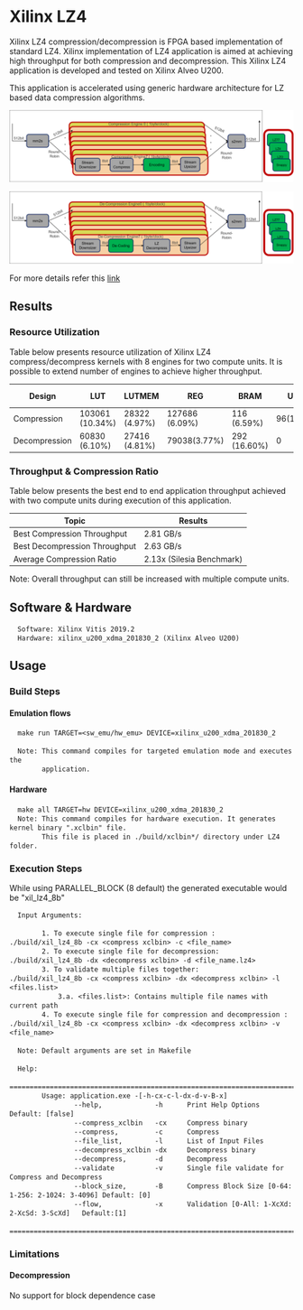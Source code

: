 # Xilinx LZ4  

Xilinx LZ4 compression/decompression is FPGA based implementation of standard LZ4. 
Xilinx implementation of LZ4 application is aimed at achieving high throughput for both compression and decompression.
This Xilinx LZ4 application is developed and tested on Xilinx Alveo U200. 

This application is accelerated using generic hardware architecture for LZ based data compression algorithms.

![LZx compress select](../../../common/img/lzx_comp.png) <br />

![LZx decompress select](../../../common/img/lzx_decomp.png) <br />

For more details refer this [link](https://xilinx.github.io/Vitis_Libraries/data_compression/source/L2/design.html)


## Results

### Resource Utilization <br />

Table below presents resource utilization of Xilinx LZ4 compress/decompress
kernels with 8 engines for two compute units. It is possible to extend number of engines to achieve higher throughput.


| Design | LUT | LUTMEM | REG | BRAM | URAM| DSP | Fmax (MHz) |
| --------------- | --- | ------ | --- | ---- | --- | -----| -----|
| Compression     | 103061 (10.34%) | 28322 (4.97%)| 127686 (6.09%)| 116 (6.59%) | 96(10.00%)|2(0.03%)|300|
| Decompression     | 60830 (6.10%) | 27416 (4.81%)| 79038(3.77%) | 292 (16.60%)| 0 | 2(0.03%)|300|


### Throughput & Compression Ratio

Table below presents the best end to end application throughput achieved with two compute units during execution of this application.

| Topic| Results| 
|-------|--------|
|Best Compression Throughput|2.81 GB/s|
|Best Decompression Throughput| 2.63 GB/s |
|Average Compression Ratio| 2.13x (Silesia Benchmark)|

Note: Overall throughput can still be increased with multiple compute units.

## Software & Hardware

```
  Software: Xilinx Vitis 2019.2
  Hardware: xilinx_u200_xdma_201830_2 (Xilinx Alveo U200)
```

## Usage


### Build Steps

#### Emulation flows
```
  make run TARGET=<sw_emu/hw_emu> DEVICE=xilinx_u200_xdma_201830_2
  
  Note: This command compiles for targeted emulation mode and executes the
        application. 
```
#### Hardware

```
  make all TARGET=hw DEVICE=xilinx_u200_xdma_201830_2
  Note: This command compiles for hardware execution. It generates kernel binary ".xclbin" file. 
        This file is placed in ./build/xclbin*/ directory under LZ4 folder.
```

### Execution Steps

While using PARALLEL_BLOCK (8 default) the generated executable would be
"xil_lz4_8b"

```
  Input Arguments: 
    
        1. To execute single file for compression :  ./build/xil_lz4_8b -cx <compress xclbin> -c <file_name>
        2. To execute single file for decompression: ./build/xil_lz4_8b -dx <decompress xclbin> -d <file_name.lz4>
        3. To validate multiple files together:       ./build/xil_lz4_8b -cx <compress xclbin> -dx <decompress xclbin> -l <files.list>
            3.a. <files.list>: Contains multiple file names with current path
        4. To execute single file for compression and decompression : ./build/xil_lz4_8b -cx <compress xclbin> -dx <decompress xclbin> -v <file_name>    
        
  Note: Default arguments are set in Makefile

  Help:
        ===============================================================================================
        Usage: application.exe -[-h-cx-c-l-dx-d-v-B-x]
                --help,             -h      Print Help Options   Default: [false]
                --compress_xclbin   -cx     Compress binary
                --compress,         -c      Compress
                --file_list,        -l      List of Input Files
                --decompress_xclbin -dx     Decompress binary
                --decompress,       -d      Decompress
                --validate          -v      Single file validate for Compress and Decompress
                --block_size,       -B      Compress Block Size [0-64: 1-256: 2-1024: 3-4096] Default: [0]
                --flow,             -x      Validation [0-All: 1-XcXd: 2-XcSd: 3-ScXd]   Default:[1]
        ===============================================================================================
```


### Limitations

#### Decompression

No support for block dependence case

